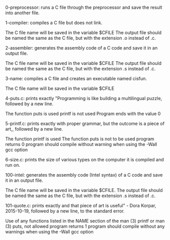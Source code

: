 0-preprocessor: runs a C file through the preprocessor and save the result into another file.

1-compiler: compiles a C file but does not link.

The C file name will be saved in the variable $CFILE
The output file should be named the same as the C file, but with the extension .o instead of .c.

2-assembler: generates the assembly code of a C code and save it in an output file.

The C file name will be saved in the variable $CFILE
The output file should be named the same as the C file, but with the extension .s instead of .c.

3-name: compiles a C file and creates an executable named cisfun.

The C file name will be saved in the variable $CFILE

4-puts.c: prints exactly "Programming is like building a multilingual puzzle, followed by a new line.

The function puts is used
printf is not used
Program ends with the value 0


5-printf.c: prints exactly with proper grammar, but the outcome is a piece of art,, followed by a new line.

The function printf is used
The function puts is not to be used
program returns 0
program should compile without warning when using the -Wall gcc option


6-size.c: prints the size of various types on the computer it is compiled and run on.

100-intel: generates the assembly code (Intel syntax) of a C code and save it in an output file.

The C file name will be saved in the variable $CFILE.
The output file should be named the same as the C file, but with the extension .s instead of .c.

101-quote.c: prints exactly and that piece of art is useful" - Dora Korpar, 2015-10-19, followed by a new line, to the standard error.

Use of any functions listed in the NAME section of the man (3) printf or man (3) puts, not allowed
program returns 1
program should compile without any warnings when using the -Wall gcc option


